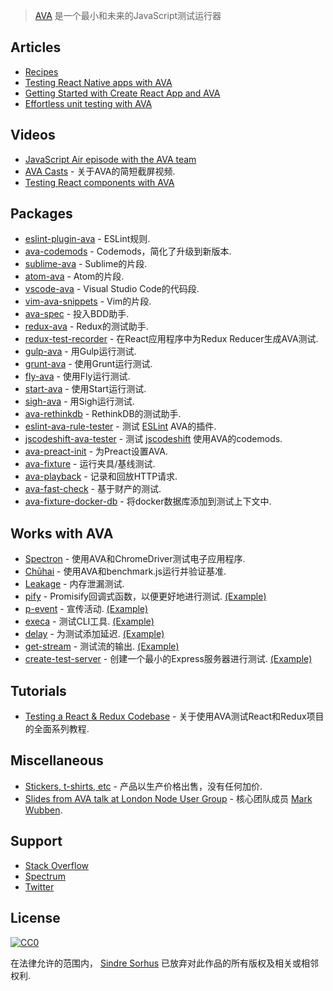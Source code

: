 <div class="github-widget" data-repo="avajs/awesome-ava"></div>

> [AVA](https://ava.li) 是一个最小和未来的JavaScript测试运行器





## Articles

- [Recipes](https://github.com/avajs/ava/tree/master/docs/recipes)
- [Testing React Native apps with AVA](https://shift.infinite.red/testing-the-bejeezus-out-of-react-native-apps-with-ava-330f51f8f6c3)
- [Getting Started with Create React App and AVA](https://semaphoreci.com/community/tutorials/getting-started-with-create-react-app-and-ava)
- [Effortless unit testing with AVA](https://wecodetheweb.com/2016/04/19/effortless-unit-testing-with-ava/)


## Videos

- [JavaScript Air episode with the AVA team](http://jsair.io/ava)
- [AVA Casts](http://avacasts.com) - 关于AVA的简短截屏视频.
- [Testing React components with AVA](https://www.youtube.com/watch?v=RxLW6-3dk5A)


## Packages

- [eslint-plugin-ava](https://github.com/avajs/eslint-plugin-ava) -  ESLint规则.
- [ava-codemods](https://github.com/jamestalmage/ava-codemods) -  Codemods，简化了升级到新版本.
- [sublime-ava](https://github.com/avajs/sublime-ava) -  Sublime的片段.
- [atom-ava](https://github.com/avajs/atom-ava) -  Atom的片段.
- [vscode-ava](https://github.com/samverschueren/vscode-ava) -  Visual Studio Code的代码段.
- [vim-ava-snippets](https://github.com/ahmedelgabri/vim-ava-snippets) -  Vim的片段.
- [ava-spec](https://github.com/sheerun/ava-spec) - 投入BDD助手.
- [redux-ava](https://github.com/sotojuan/redux-ava) -  Redux的测试助手.
- [redux-test-recorder](https://github.com/conorhastings/redux-test-recorder) - 在React应用程序中为Redux Reducer生成AVA测试.
- [gulp-ava](https://github.com/avajs/gulp-ava) - 用Gulp运行测试.
- [grunt-ava](https://github.com/avajs/grunt-ava) - 使用Grunt运行测试.
- [fly-ava](https://github.com/pine/fly-ava) - 使用Fly运行测试.
- [start-ava](https://github.com/start-runner/ava) - 使用Start运行测试.
- [sigh-ava](https://github.com/unlight/sigh-ava) - 用Sigh运行测试.
- [ava-rethinkdb](https://github.com/rrdelaney/ava-rethinkdb) -  RethinkDB的测试助手.
- [eslint-ava-rule-tester](https://github.com/jfmengels/eslint-ava-rule-tester) - 测试 [ESLint](https://github.com/eslint/eslint) AVA的插件.
- [jscodeshift-ava-tester](https://github.com/jfmengels/jscodeshift-ava-tester) - 测试 [jscodeshift](https://github.com/facebook/jscodeshift) 使用AVA的codemods.
- [ava-preact-init](https://github.com/avajs/ava-preact-init) - 为Preact设置AVA.
- [ava-fixture](https://github.com/unional/ava-fixture) - 运行夹具/基线测试.
- [ava-playback](https://github.com/dempfi/ava-playback) - 记录和回放HTTP请求.
- [ava-fast-check](https://github.com/dubzzz/ava-fast-check) - 基于财产的测试.
- [ava-fixture-docker-db](https://github.com/cdaringe/ava-fixture-docker-db) - 将docker数据库添加到测试上下文中.


## Works with AVA

- [Spectron](https://github.com/electron/spectron#with-ava) - 使用AVA和ChromeDriver测试电子应用程序.
- [Chūhai](https://github.com/Hypercubed/chuhai) - 使用AVA和benchmark.js运行并验证基准.
- [Leakage](https://github.com/andywer/leakage#usage-with-ava--tape) - 内存泄漏测试.
- [pify](https://github.com/sindresorhus/pify) -  Promisify回调式函数，以便更好地进行测试. [(Example)](https://github.com/sindresorhus/registry-url/blob/eb1f0e01722208366c9199b96235fd043ec162ae/test.js#L6)
- [p-event](https://github.com/sindresorhus/p-event) - 宣传活动. [(Example)](https://github.com/sindresorhus/gulp-debug/blob/4db5871594742a346d17aa9b34f43c87d4e54934/test.js#L42-L44)
- [execa](https://github.com/sindresorhus/execa) - 测试CLI工具. [(Example)](https://github.com/sindresorhus/active-win-cli/blob/d01813762b304102d1fee147855481e9f38c8517/test.js#L5-L6)
- [delay](https://github.com/sindresorhus/delay) - 为测试添加延迟. [(Example)](https://github.com/sindresorhus/p-queue/blob/a3a5cadefc2b54269f4939bb34e8dc180c3bd800/test.js#L39)
- [get-stream](https://github.com/sindresorhus/get-stream) - 测试流的输出. [(Example)](https://github.com/sindresorhus/ora/blob/4ceeedd51795bb88a8033229d198e70cd8a2aff7/test.js#L33-L35)
- [create-test-server](https://github.com/lukechilds/create-test-server) - 创建一个最小的Express服务器进行测试. [(Example)](https://github.com/lukechilds/clone-response/blob/11f5870e4e1b039e2d9a8f1f72d45fd1b9706bf3/test/clone-response.js)


## Tutorials

- [Testing a React & Redux Codebase](http://silvenon.com/testing-react-and-redux/) - 关于使用AVA测试React和Redux项目的全面系列教程.


## Miscellaneous

- [Stickers, t-shirts, etc](https://www.redbubble.com/people/sindresorhus/works/30330590-ava-logo) - 产品以生产价格出售，没有任何加价.
- [Slides from AVA talk at London Node User Group](https://speakerdeck.com/novemberborn/ava-at-lnug) - 核心团队成员 [Mark Wubben](https://github.com/novemberborn).


## Support

- [Stack Overflow](https://stackoverflow.com/questions/tagged/ava)
- [Spectrum](https://spectrum.chat/ava)
- [Twitter](https://twitter.com/ava__js)


## License

[![CC0](http://mirrors.creativecommons.org/presskit/buttons/88x31/svg/cc-zero.svg)](https://creativecommons.org/publicdomain/zero/1.0/)

在法律允许的范围内， [Sindre Sorhus](http://sindresorhus.com) 已放弃对此作品的所有版权及相关或相邻权利.
